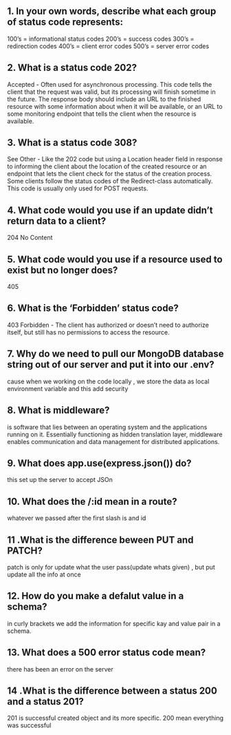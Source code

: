 ## 1. In your own words, describe what each group of status code represents:

100’s = informational status codes
200’s = success codes
300’s = redirection codes
400’s = client error codes
500’s = server error codes

## 2. What is a status code 202?

Accepted - Often used for asynchronous processing. This code tells the client that the request was valid, but its processing will finish sometime in the future. The response body should include an URL to the finished resource with some information about when it will be available, or an URL to some monitoring endpoint that tells the client when the resource is available.


## 3. What is a status code 308?
See Other - Like the 202 code but using a Location header field in response to informing the client about the location of the created resource or an endpoint that lets the client check for the status of the creation process. Some clients follow the status codes of the Redirect-class automatically. This code is usually only used for POST requests.

## 4. What code would you use if an update didn’t return data to a client?
204 No Content

## 5. What code would you use if a resource used to exist but no longer does? 
405

## 6. What is the ‘Forbidden’ status code?
403 Forbidden - The client has authorized or doesn’t need to authorize itself, but still has no permissions to access the resource.

## 7. Why do we need to pull our MongoDB database string out of our server and put it into our .env?

cause when we working on the code  locally , we store the data as local environment variable and this add security

## 8. What is middleware?

is software that lies between an operating system and the applications running on it. Essentially functioning as hidden translation layer, middleware enables communication and data management for distributed applications.

## 9. What does app.use(express.json()) do?
this set up the server to accept JSOn

## 10. What does the /:id mean in a route?
whatever we passed after the first slash is and id
## 11 .What is the difference beween PUT and PATCH?
patch is only for update what the user pass(update whats given) , but put update all the info at once

## 12. How do you make a defalut value in a schema?
in curly brackets we add the information for specific kay and value pair in a schema.

## 13. What does a 500 error status code mean?

there has been an error on the server

## 14 .What is the difference between a status 200 and a status 201?
201 is successful created object and its more specific.
200 mean everything was successful
